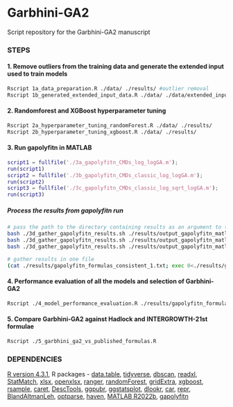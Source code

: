 # Garbhini-GA2
Script repository for the Garbhini-GA2 manuscript

### STEPS

#### 1. Remove outliers from the training data and generate the extended input used to train models 
```bash
Rscript 1a_data_preparation.R ./data/ ./results/ #outlier removal
Rscript 1b_generated_extended_input_data.R ./data/ ./data/extended_input_set/
```
#### 2. Randomforest and XGBoost hyperparameter tuning
```bash
Rscript 2a_hyperparameter_tuning_randomForest.R ./data/ ./results/
Rscript 2b_hyperparameter_tuning_xgboost.R ./data/ ./results/
```
#### 3. Run gapolyfitn in MATLAB
```Matlab
script1 = fullfile('./3a_gapolyfitn_CMDs_log_logGA.m');
run(script1)
script2 = fullfile('./3b_gapolyfitn_CMDs_classic_log_logGA.m');
run(script2)
script3 = fullfile('./3c_gapolyfitn_CMDs_classic_log_sqrt_logGA.m');
run(script3)
```
##### Process the results from gapolyfitn run
```bash
# pass the path to the directory containing results as an argument to the bash script
bash ./3d_gather_gapolyfitn_results.sh ./results/output_gapolyfitn_matlab_log
bash ./3d_gather_gapolyfitn_results.sh ./results/output_gapolyfitn_matlab_classic_log
bash ./3d_gather_gapolyfitn_results.sh ./results/output_gapolyfitn_matlab_classic_log_sqrt/

# gather results in one file
(cat ./results/gapolyfitn_formulas_consistent_1.txt; exec 0<./results/gapolyfitn_formulas_consistent_2.txt; read HEADER; cat; exec 0<./results/gapolyfitn_formulas_consistent_3.txt; read HEADER; cat) > ./results/gapolyfitn_formulas_consistent.txt
```

#### 4. Performance evaluation of all the models and selection of Garbhini-GA2
```bash
Rscript ./4_model_performance_evaluation.R ./results/gapolyfitn_formulas_consistent.txt ./data/train_23_dbscan.tsv ./data/test_23.tsv ./data/cmcv_validation.tsv ./data/RF_XGB_train_data.tsv ./results/figures/
```

#### 5. Compare Garbhini-GA2 against Hadlock and INTERGROWTH-21st formulae
```bash
Rscript ./5_garbhini_ga2_vs_published_formulas.R 
```
### DEPENDENCIES
[R version 4.3.1](https://cran.r-project.org/doc/manuals/r-patched/R-admin.html), R packages - [data.table](https://cran.r-project.org/web/packages/data.table/index.html), [tidyverse](https://cran.r-project.org/package=tidyverse), [dbscan](https://cran.r-project.org/package=dbscan), [readxl](https://cran.r-project.org/package=readxl), [StatMatch](https://cran.r-project.org/package=StatMatch), [xlsx](https://cran.r-project.org/package=xlsx), [openxlsx](https://cran.r-project.org/package=openxlsx), [ranger](https://cran.r-project.org/package=ranger), [randomForest](https://cran.r-project.org/package=randomForest), [gridExtra](https://cran.r-project.org/package=gridExtra), [xgboost](https://cran.r-project.org/package=xgboost), [rsample](https://cran.r-project.org/package=rsample), [caret](https://cran.r-project.org/package=caret), [DescTools](https://cran.r-project.org/web/packages/DescTools/index.html), [ggpubr](https://cran.r-project.org/package=ggpubr), [ggstatsplot](https://cran.r-project.org/package=ggstatsplot), [dlookr](https://cran.r-project.org/package=dlookr), [car](https://cran.r-project.org/package=car), [repr](https://cran.r-project.org/package=repr), [BlandAltmanLeh](https://cran.r-project.org/package=BlandAltmanLeh), [optparse](https://cran.r-project.org/web/packages/optparse/index.html), [haven](https://cran.r-project.org/package=haven), [MATLAB R2022b](https://www.mathworks.com/products/new_products/r2022b-transition.html), [gapolyfitn](https://www.mathworks.com/matlabcentral/fileexchange/25499-gapolyfitn)


